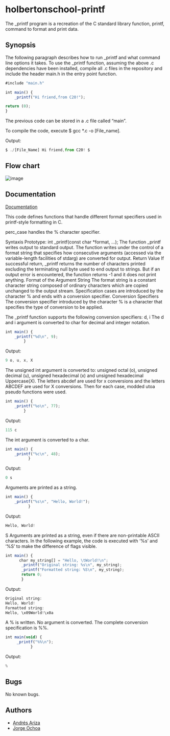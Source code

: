 
# holbertonschool-printf

The _printf program is a recreation of the C standard library function, printf, command to format and print data.


## Synopsis
The following paragraph describes how to run _printf and what command line options it takes. To use the _printf function, assuming the above .c dependencies have been installed, compile all .c files in the repository and include the header main.h in the entry point function.

```javascript
#include "main.h"

int main() {
    _printf("Hi friend,from C20!");

return (0);
}
```
The previous code can be stored in a .c file called “main”.

To compile the code, execute $ gcc *.c -o [File_name].

Output:
```javascript
$ ./[File_Name] Hi friend,from C20! $
```
## Flow chart
![image](https://user-images.githubusercontent.com/119007772/229589022-c418cffb-3c88-4d06-8566-88841d152a3c.png)


## Documentation

[Documentation](https://linktodocumentation)

This code defines functions that handle different format specifiers used in printf-style formatting in C.

perc_case handles the % character specifier.

Syntaxis Prototype: int _printf(const char *format, ...); The function _printf writes output to standard output. The function writes under the control of a format string that specifies how consecutive arguments (accessed via the variable-length facilities of stdarg) are converted for output. Return Value If successful return, _printf returns the number of characters printed excluding the terminating null byte used to end output to strings. But if an output error is encountered, the function returns -1 and it does not print anything. Format of the Argument String The format string is a constant character string composed of ordinary characters which are copied unchanged to the output stream. Specification cases are introduced by the character % and ends with a conversion specifier. Conversion Specifiers The conversion specifier introduced by the character % is a character that specifies the type of conversion to be applied.

The _printf function supports the following conversion specifiers: d, i The d and i argument is converted to char for decimal and integer notation.

```javascript
int main() {
    _printf("%d\n", 9);
        }
```
Output:
```javascript
9 o, u, x, X
```
The unsigned int argument is converted to: unsigned octal (o), unsigned decimal (u), unsigned hexadecimal (x) and unsigned hexadecimal Uppercase(X). The letters abcdef are used for x conversions and the letters ABCDEF are used for X conversions. Then for each case, modded utoa pseudo functions were used.
```javascript
int main() {
    _printf("%o\n", 77);
        }
```
Output:
```javascript
115 c
```
The int argument is converted to a char.

```javascript
int main() {
    _printf("%c\n", 48);
          }
```
Output:
```javascript
0 s
```
Arguments are printed as a string.
```javascript
int main() {
    _printf("%s\n", "Hello, World!");
          }
```
Output:

```javascript
Hello, World!
```
S Arguments are printed as a string, even if there are non-printable ASCII characters. In the following example, the code is executed with ‘%s’ and ‘%S’ to make the difference of flags visible.
```javascript
int main() {
      char my_string[] = "Hello, \tWorld!\n";
       _printf("Original string: %s\n", my_string);
       _printf("Formatted string: %S\n", my_string);
       return 0;
       }
```
Output:
```javascript
Original string:
Hello, World!
Formatted string:
Hello, \x09World!\x0a
```
A % is written. No argument is converted. The complete conversion specification is %%.
```javascript
int main(void) {
     _printf("%%\n");
           }
```
Output:
```javascript
%
```


## Bugs

No known bugs.
## Authors

- [Andrés Ariza](https://www.github.com/andres-f-ariza)
- [Jorge Ochoa](https://www.github.com/goever1)
